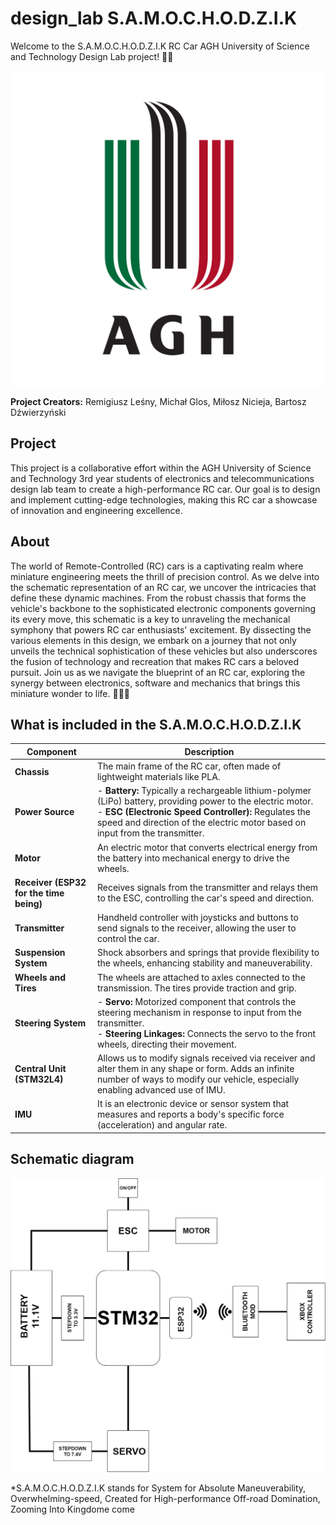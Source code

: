 # design_lab S.A.M.O.C.H.O.D.Z.I.K

Welcome to the S.A.M.O.C.H.O.D.Z.I.K RC Car AGH University of Science and Technology Design Lab project! 🚗🔧

![RC Car Image](/images/Znak_graficzny_AGH.svg.png)

**Project Creators:** Remigiusz Leśny, Michał Glos, Miłosz Nicieja, Bartosz Dźwierzyński 

## Project
  
This project is a collaborative effort within the AGH University of Science and Technology 3rd year students of electronics and telecommunications design lab team to create a high-performance RC car. Our goal is to design and implement cutting-edge technologies, making this RC car a showcase of innovation and engineering excellence. 

## About 

The world of Remote-Controlled (RC) cars is a captivating realm where miniature engineering meets the thrill of precision control. As we delve into the schematic representation of an RC car, we uncover the intricacies that define these dynamic machines. From the robust chassis that forms the vehicle's backbone to the sophisticated electronic components governing its every move, this schematic is a key to unraveling the mechanical symphony that powers RC car enthusiasts' excitement. By dissecting the various elements in this design, we embark on a journey that not only unveils the technical sophistication of these vehicles but also underscores the fusion of technology and recreation that makes RC cars a beloved pursuit. Join us as we navigate the blueprint of an RC car, exploring the synergy between electronics, software and mechanics that brings this miniature wonder to life. 🏁🔧🤖


## What is included in the S.A.M.O.C.H.O.D.Z.I.K

| Component                                 | Description                                                                                                                                              |
|-------------------------------------------|----------------------------------------------------------------------------------------------------------------------------------------------------------|
| **Chassis**                               | The main frame of the RC car, often made of lightweight materials like PLA.                                                                               |
| **Power Source**                          | - **Battery:** Typically a rechargeable lithium-polymer (LiPo) battery, providing power to the electric motor. <br> - **ESC (Electronic Speed Controller):** Regulates the speed and direction of the electric motor based on input from the transmitter. |
| **Motor**                                 | An electric motor that converts electrical energy from the battery into mechanical energy to drive the wheels.                                            |
| **Receiver (ESP32 for the time being)**   | Receives signals from the transmitter and relays them to the ESC, controlling the car's speed and direction.                                                |
| **Transmitter**                           | Handheld controller with joysticks and buttons to send signals to the receiver, allowing the user to control the car.                                      |
| **Suspension System**                     | Shock absorbers and springs that provide flexibility to the wheels, enhancing stability and maneuverability.                                               |
| **Wheels and Tires**                      | The wheels are attached to axles connected to the transmission. The tires provide traction and grip.                                                        |
| **Steering System**                       | - **Servo:** Motorized component that controls the steering mechanism in response to input from the transmitter. <br> - **Steering Linkages:** Connects the servo to the front wheels, directing their movement. |
| **Central Unit (STM32L4)**                | Allows us to modify signals received via receiver and alter them in any shape or form. Adds an infinite number of ways to modify our vehicle, especially enabling advanced use of IMU.                                       |
| **IMU**                                   | It is an electronic device or sensor system that measures and reports a body's specific force (acceleration) and angular rate.                               |


  ## Schematic diagram

![schematic diagram Image](images/Schematic.drawio.png)


*S.A.M.O.C.H.O.D.Z.I.K stands for System for Absolute Maneuverability, Overwhelming-speed, Created for High-performance Off-road Domination, Zooming Into Kingdome come
